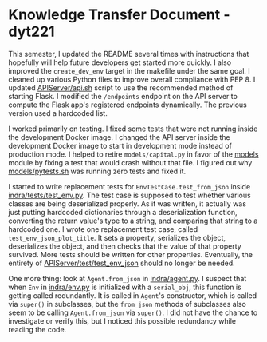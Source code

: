 # Knowledge Transfer Document - dyt221

This semester, I updated the README several times with instructions that
hopefully will help future developers get started more quickly. I also improved
the `create_dev_env` target in the makefile under the same goal. I cleaned up
various Python files to improve overall compliance with PEP 8. I updated
[APIServer/api.sh](APIServer/api.sh) script to use the recommended method of
starting Flask. I modified the `/endpoints` endpoint on the API server to
compute the Flask app's registered endpoints dynamically. The previous version
used a hardcoded list.

I worked primarily on testing. I fixed some tests that were not running
inside the development Docker image. I changed the API server inside the
development Docker image to start in development mode instead of production
mode. I helped to retire `models/capital.py` in favor of the [models](models)
module by fixing a test that would crash without that file. I figured out why
[models/pytests.sh](models/pytests.sh) was running zero tests and fixed it.

I started to write replacement tests for `EnvTestCase.test_from_json` inside
[indra/tests/test_env.py](indra/tests/test_env.py). The test case is supposed
to test whether various classes are being deserialized properly. As it was
written, it actually was just putting hardcoded dictionaries through a
deserialization function, converting the return value's type to a string, and
comparing that string to a hardcoded one. I wrote one replacement test case,
called `test_env_json_plot_title`. It sets a property, serializes the object,
deserializes the object, and then checks that the value of that property
survived. More tests should be written for other properties. Eventually, the
entirety of [APIServer/test/test_env_json](APIServer/test/test_env_json) should
no longer be needed.

One more thing: look at `Agent.from_json` in [indra/agent.py](indra/agent.py).
I suspect that when `Env` in [indra/env.py](indra/env.py) is initialized with a
`serial_obj`, this function is getting called redundantly. It is called in
`Agent`'s constructor, which is called via `super()` in subclasses, but the
`from_json` methods of subclasses also seem to be calling `Agent.from_json` via
`super()`. I did not have the chance to investigate or verify this, but I
noticed this possible redundancy while reading the code.
